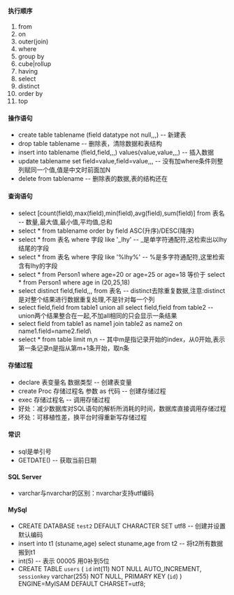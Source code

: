 #### 执行顺序
1. from
2. on
3. outer(join)
4. where
5. group by
6. cube|rollup
7. having
8. select
9. distinct
10. order by
11. top

#### 操作语句
* create table tablename (field datatype not null,,,) -- 新建表
* drop table tablename -- 删除表，清除数据和表结构
* insert into tablename (field,field,,,) values(value,value,,,) -- 插入数据
* update tablename set field=value,field=value,,, -- 没有加where条件则整列赋同一个值,值是中文时前面加N
* delete from tablename -- 删除表的数据,表的结构还在

#### 查询语句
* select [count(field),max(field),min(field),avg(field),sum(field)] from 表名 -- 数量,最大值,最小值,平均值,总和
* select * from tablename order by field ASC(升序)/DESC(降序)
* select * from 表名 where 字段 like '\_lhy' -- \_是单字符通配符,这检索出以lhy结尾的字段
* select * from 表名 where 字段 like '%lhy%' -- %是多字符通配符,这里检索含有lhy的字段
* select * from Person1 where age=20 or age=25 or age=18
等价于 select * from Person1 where age in (20,25,18)
* select distinct field,field,,, from 表名 -- distinct去除重复数据,注意:distinct是对整个结果进行数据重复处理,不是针对每一个列
* select field,field from table1 union all select field,field from table2 -- union两个结果整合在一起,不加all相同的只会显示一条结果
* select field from table1 as name1 join table2 as name2 on name1.field=name2.field\
* select * from table limit m,n -- 其中m是指记录开始的index，从0开始,表示第一条记录n是指从第m+1条开始，取n条


#### 存储过程
* declare 表变量名 数据类型 -- 创建表变量
* create Proc 存储过程名 参数 as 代码 -- 创建存储过程
* exec 存储过程名 -- 调用存储过程
* 好处：减少数据库对SQL语句的解析所消耗的时间，数据库直接调用存储过程
* 坏处：可移植性差，换平台时得重新写存储过程

#### 常识
* sql是单引号
* GETDATE() -- 获取当前日期

#### SQL Server
* varchar与nvarchar的区别：nvarchar支持utf编码

#### MySql
* CREATE DATABASE `test2` DEFAULT CHARACTER SET utf8 -- 创建并设置默认编码
* insert into t1 (stuname,age) select stuname,age from t2 -- 将t2所有数据搬到t1
* int(5)  -- 表示  00005  用0补到5位
* CREATE TABLE `users` (     `id` int(11) NOT NULL AUTO_INCREMENT,     `sessionkey` varchar(255) NOT NULL,   PRIMARY KEY (`id`)   ) ENGINE=MyISAM  DEFAULT CHARSET=utf8;
